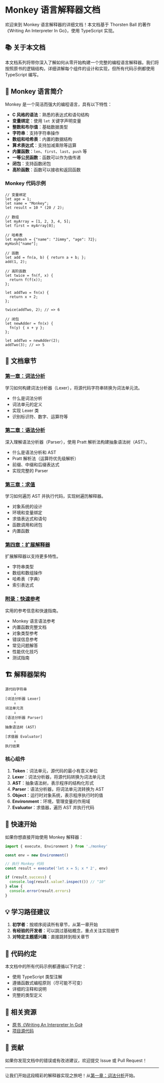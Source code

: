 # Monkey 语言解释器文档

欢迎来到 Monkey 语言解释器的详细文档！本文档基于 Thorsten Ball 的著作《Writing An Interpreter In Go》，使用 TypeScript 实现。

## 📚 关于本文档

本文档系列将带你深入了解如何从零开始构建一个完整的编程语言解释器。我们将按照原书的逻辑结构，详细讲解每个组件的设计和实现，但所有代码示例都使用 TypeScript 编写。

## 🎯 Monkey 语言简介

Monkey 是一个简洁而强大的编程语言，具有以下特性：

- **C 风格的语法**：熟悉的表达式和语句结构
- **变量绑定**：使用 `let` 关键字声明变量
- **整数和布尔值**：基础数据类型
- **字符串**：支持字符串操作
- **数组和哈希表**：内置的数据结构
- **算术表达式**：支持加减乘除等运算
- **内置函数**：`len`、`first`、`last`、`push` 等
- **一等公民函数**：函数可以作为值传递
- **闭包**：支持函数闭包
- **高阶函数**：函数可以接收和返回函数

### Monkey 代码示例

```monkey
// 变量绑定
let age = 1;
let name = "Monkey";
let result = 10 * (20 / 2);

// 数组
let myArray = [1, 2, 3, 4, 5];
let first = myArray[0];

// 哈希表
let myHash = {"name": "Jimmy", "age": 72};
myHash["name"];

// 函数
let add = fn(a, b) { return a + b; };
add(1, 2);

// 高阶函数
let twice = fn(f, x) {
  return f(f(x));
};

let addTwo = fn(x) {
  return x + 2;
};

twice(addTwo, 2); // => 6

// 闭包
let newAdder = fn(x) {
  fn(y) { x + y };
};

let addTwo = newAdder(2);
addTwo(3); // => 5
```

## 📖 文档章节

### [第一章：词法分析](./01-lexing.md)

学习如何构建词法分析器（Lexer），将源代码字符串转换为词法单元流。

- 什么是词法分析
- 词法单元的定义
- 实现 Lexer 类
- 识别标识符、数字、运算符等

### [第二章：语法分析](./02-parsing.md)

深入理解语法分析器（Parser），使用 Pratt 解析法构建抽象语法树（AST）。

- 什么是语法分析和 AST
- Pratt 解析法（运算符优先级解析）
- 前缀、中缀和后缀表达式
- 实现完整的 Parser

### [第三章：求值](./03-evaluation.md)

学习如何遍历 AST 并执行代码，实现树遍历解释器。

- 对象系统的设计
- 环境和变量绑定
- 求值表达式和语句
- 函数调用和闭包
- 内置函数

### [第四章：扩展解释器](./04-extending.md)

扩展解释器以支持更多特性。

- 字符串类型
- 数组和数组操作
- 哈希表（字典）
- 索引表达式

### [附录：快速参考](./appendix.md)

实用的参考信息和快速指南。

- Monkey 语言语法参考
- 内置函数完整文档
- 对象类型参考
- 错误信息参考
- 常见问题解答
- 性能优化技巧
- 测试指南

## 🏗️ 解释器架构

```
源代码字符串
    ↓
[词法分析器 Lexer]
    ↓
词法单元流
    ↓
[语法分析器 Parser]
    ↓
抽象语法树 (AST)
    ↓
[求值器 Evaluator]
    ↓
执行结果
```

### 核心组件

1. **Token**：词法单元，源代码的最小有意义单位
2. **Lexer**：词法分析器，将源代码转换为词法单元流
3. **AST**：抽象语法树，表示程序的结构化形式
4. **Parser**：语法分析器，将词法单元流转换为 AST
5. **Object**：运行时对象系统，表示程序执行时的值
6. **Environment**：环境，管理变量的作用域
7. **Evaluator**：求值器，遍历 AST 并执行代码

## 🚀 快速开始

如果你想直接开始使用 Monkey 解释器：

```typescript
import { execute, Environment } from './monkey'

const env = new Environment()

// 执行 Monkey 代码
const result = execute('let x = 5; x * 2', env)

if (result.success) {
  console.log(result.value?.inspect()) // "10"
} else {
  console.error(result.errors)
}
```

## 💡 学习路径建议

1. **初学者**：按顺序阅读所有章节，从第一章开始
2. **有经验的开发者**：可以跳过基础概念，重点关注实现细节
3. **对特定主题感兴趣**：直接跳转到相关章节

## 📝 代码约定

本文档中的所有代码示例都遵循以下约定：

- 使用 TypeScript 类型注解
- 遵循函数式编程原则（尽可能不可变）
- 详细的注释和说明
- 完整的类型定义

## 🔗 相关资源

- [原书《Writing An Interpreter In Go》](https://interpreterbook.com/)
- [项目源代码](../src/monkey/)

## 🤝 贡献

如果你发现文档中的错误或有改进建议，欢迎提交 Issue 或 Pull Request！

---

让我们开始这段精彩的解释器实现之旅吧！从[第一章：词法分析](./01-lexing.md)开始。
